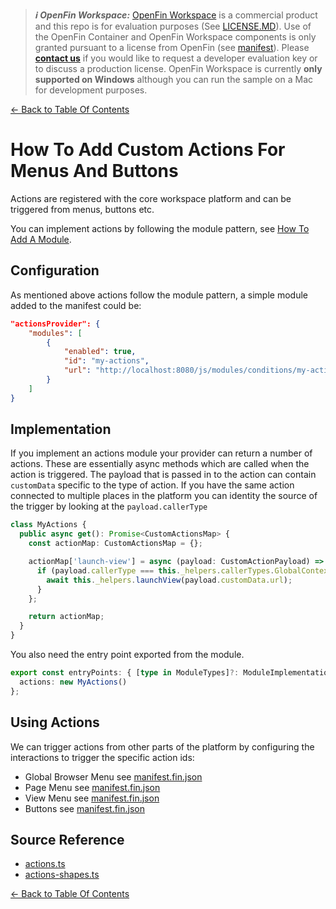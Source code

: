 > **_:information_source: OpenFin Workspace:_** [OpenFin Workspace](https://www.openfin.co/workspace/) is a commercial product and this repo is for evaluation purposes (See [LICENSE.MD](../LICENSE.MD)). Use of the OpenFin Container and OpenFin Workspace components is only granted pursuant to a license from OpenFin (see [manifest](../public/manifest.fin.json)). Please [**contact us**](https://www.openfin.co/workspace/poc/) if you would like to request a developer evaluation key or to discuss a production license.
> OpenFin Workspace is currently **only supported on Windows** although you can run the sample on a Mac for development purposes.

[<- Back to Table Of Contents](../README.md)

# How To Add Custom Actions For Menus And Buttons

Actions are registered with the core workspace platform and can be triggered from menus, buttons etc.

You can implement actions by following the module pattern, see [How To Add A Module](./how-to-add-a-module.md).

## Configuration

As mentioned above actions follow the module pattern, a simple module added to the manifest could be:

```json
"actionsProvider": {
    "modules": [
        {
            "enabled": true,
            "id": "my-actions",
            "url": "http://localhost:8080/js/modules/conditions/my-actions.bundle.js"
        }
    ]
}
```

## Implementation

If you implement an actions module your provider can return a number of actions. These are essentially async methods which are called when the action is triggered. The payload that is passed in to the action can contain `customData` specific to the type of action. If you have the same action connected to multiple places in the platform you can identity the source of the trigger by looking at the `payload.callerType`

```ts
class MyActions {
  public async get(): Promise<CustomActionsMap> {
    const actionMap: CustomActionsMap = {};

    actionMap['launch-view'] = async (payload: CustomActionPayload) => {
      if (payload.callerType === this._helpers.callerTypes.GlobalContextMenu) {
        await this._helpers.launchView(payload.customData.url);
      }
    };

    return actionMap;
  }
}
```

You also need the entry point exported from the module.

```ts
export const entryPoints: { [type in ModuleTypes]?: ModuleImplementation } = {
  actions: new MyActions()
};
```

## Using Actions

We can trigger actions from other parts of the platform by configuring the interactions to trigger the specific action ids:

- Global Browser Menu see [manifest.fin.json](../public/manifest.fin.json#180)
- Page Menu see [manifest.fin.json](../public/manifest.fin.json#233)
- View Menu see [manifest.fin.json](../public/manifest.fin.json#249)
- Buttons see [manifest.fin.json](../public/manifest.fin.json#281)

## Source Reference

- [actions.ts](../client/src/framework/actions.ts)
- [actions-shapes.ts](../client/src/framework/shapes/actions-shapes.ts)

[<- Back to Table Of Contents](../README.md)
